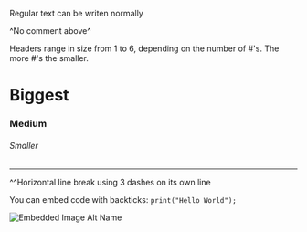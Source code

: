 Regular text can be writen normally

<!-- Comments like this won't show up in the rendered readme -->
^No comment above^

Headers range in size from 1 to 6, depending on the number of \#'s. The more \#'s the smaller.
# Biggest
### Medium
###### Smaller

---
^^Horizontal line break using 3 dashes on its own line


You can embed code with backticks:
`print("Hello World");`

![Embedded Image Alt Name](https://cdn-icons-png.flaticon.com/512/25/25297.png)
